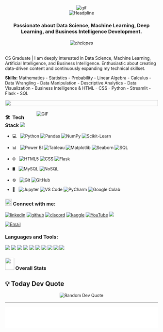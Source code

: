 <div align=center>
    <img alt="gif" align="center" src="git.gif" width=300 height=300/>
</div>
<!-- Title -->
<div align=center>
    <img src="https://readme-typing-svg.herokuapp.com?color=%236FDA44&size=32&center=true&vCenter=true&width=600&height=50&lines=Hi+there+I'm+Muhammad+Jawad+%F0%9F%91%8B;ML+and+DL+Learner;Passionate+Data+and+BI+Developer;Python+language+Enthusiast" alt="Headpline" />
</div>

<!-- sub-line -->
<h3 align="center">Passionate about Data Science, Machine Learning, Deep Learning, and Business Intelligence Development.</h3>

<!-- viewers counter -->
<h6 align="center"><img src="https://komarev.com/ghpvc/?username=mj-awad17&label=Profile%20views&color=0e75b6&style=flat" alt="chclopes"/><br></h6>

<!-- Profile -->
<!-- <p align="center">
  <a href="https://moatazelmesmary.vercel.app/" target="_blank">
    <img src="https://img.shields.io/badge/-🌐 Visit%20My%20Portfolio-0e75b6?style=for-the-badge&logo=google-chrome&logoColor=white" alt="Portfolio Badge">
  </a>
</p> -->

<!-- twitter/x.com -->
<!-- <p align="left">
  <a href="https://twitter.com/intent/follow?original_referer=https%3A%2F%2Fgithub.com%2FMoatazElmesmary&screen_name=MoatazElmesmary" target="_blank">
    <img src="https://img.shields.io/twitter/follow/MoatazElmesmary?color=1DA1F2&logo=twitter&style=for-the-badge" alt="Follow on Twitter">
  </a>
</p> -->

CS Graduate | I am deeply interested in Data Science, Machine Learning, Artificial Intelligence, and Business Intelligence. Enthusiastic about creating data-driven content and continuously expanding my technical skillset.

**Skills:**  Mathematics - Statistics - Probability - Linear Algebra - Calculus - Data Wrangling - Data Manipulation - Descriptive Analytics - Data Visualization - Business Intelligence & HTML - CSS - Python - Streamlit - Flask - SQL

<p align="center">
  <img src="https://i.imgur.com/dBaSKWF.gif" height="20" width="100%">
</p>
<img align="right" width="400" alt="GIF" src="https://blog.cloudlayer.io/content/images/2020/12/coding-freak.gif"/>

<h3> 🛠 &nbsp;Tech Stack <img src="https://media.giphy.com/media/j2pOGeGYKe2xCCKwfi/giphy.gif" width="40"></h3>

- 💻 &nbsp;
  ![Python](https://img.shields.io/badge/-Python-333333?style=flat&logo=python)
  ![Pandas](https://img.shields.io/badge/Pandas-150458?style=flat-square&logo=pandas&logoColor=white)
  ![NumPy](https://img.shields.io/badge/Numpy-013243?style=flat-square&logo=numpy&logoColor=white)
  ![Scikit-Learn](https://img.shields.io/badge/Scikit--Learn-F7931E?style=flat-square&logo=scikit-learn&logoColor=white)
  <!-- ![TensorFlow](https://img.shields.io/badge/TensorFlow-FF6F00?style=flat-square&logo=tensorflow&logoColor=white) -->
  <!-- ![OpenCV](https://img.shields.io/badge/-OpenCV-333333?style=flat&logo=OpenCV) -->


- 📊 &nbsp;
  ![Power BI](https://img.shields.io/badge/Power%20BI-F2C811?style=flat-square)
  ![Tableau](https://img.shields.io/badge/Tableau-E97627?style=flat-square)
  ![Matplotlib](https://img.shields.io/badge/Matplotlib-11557C?style=flat-square)
  ![Seaborn](https://img.shields.io/badge/Seaborn-008080?style=flat-square)
  ![SQL](https://img.shields.io/badge/SQL-4479A1?style=flat-square&logo=mysql&logoColor=white)
  <!-- ![SSIS](https://img.shields.io/badge/SSIS-4479A1?style=flat-square&logo=sql-server&logoColor=white) -->
  <!-- ![SSRS](https://img.shields.io/badge/SSRS-4479A1?style=flat-square&logo=sql-server&logoColor=white) -->
  <!-- ![SSAS](https://img.shields.io/badge/SSAS-4479A1?style=flat-square&logo=sql-server&logoColor=white) -->

- 🌐 &nbsp;
  ![HTML5](https://img.shields.io/badge/-HTML5-333333?style=flat&logo=HTML5)
  ![CSS](https://img.shields.io/badge/-CSS-333333?style=flat&logo=CSS3&logoColor=1572B6)
  ![Flask](https://img.shields.io/badge/-Flask-333333?style=flat&logo=flask)

- 🛢 &nbsp;
  ![MySQL](https://img.shields.io/badge/-MySQL-333333?style=flat&logo=mysql)
  ![NoSQL](https://img.shields.io/badge/-NoSQL-333333?style=flat&logo=nosql)

- ⚙️ &nbsp;
  ![Git](https://img.shields.io/badge/-Git-333333?style=flat&logo=git)
  ![GitHub](https://img.shields.io/badge/-GitHub-333333?style=flat&logo=github)

- 🔧 &nbsp;
  ![Jupyter](https://img.shields.io/badge/Jupyter-F37626?style=flat-square&logo=Jupyter&logoColor=white)
  ![VS Code](https://img.shields.io/badge/-VS%20Code-333333?style=flat&logo=visual-studio-code&logoColor=007ACC)
  ![PyCharm](https://img.shields.io/badge/-PyCharm-333333?style=flat&logo=pycharm&logoColor=007ACC)
  ![Google Colab](https://img.shields.io/badge/Google%20Colab-F9AB00?style=flat-square&logo=google-colab&logoColor=white)

<h3 align="left"><img src="https://media.giphy.com/media/5WJ6SOKeNKrSzblU4R/giphy.gif" width=22 height=22> Connect with me:</h3>

[<img src='https://cdn3.iconfinder.com/data/icons/capsocial-round/500/linkedin-64.png' alt='linkedin' height='40'>](https://www.linkedin.com/in/mjawad17/)
[<img src='https://cdn4.iconfinder.com/data/icons/social-media-logos-6/512/71-github-64.png' alt='github' height='40'>](https://github.com/mj-awad17)
[<img src='https://cdn3.iconfinder.com/data/icons/popular-services-brands-vol-2/512/discord-64.png' alt='discord' height='40'>](https://discord.com/users/mj_awad17)
[<img src='https://cdn4.iconfinder.com/data/icons/logos-and-brands/512/189_Kaggle_logo_logos-1024.png' alt='kaggle' height='40'>](https://www.kaggle.com/mjawad17)
[<img src='https://upload.wikimedia.org/wikipedia/commons/4/42/YouTube_icon_%282013-2017%29.png' alt='YouTube' height='40'>](https://www.youtube.com/@mj-awad17/videos)
<img src="https://github.com/TheDudeThatCode/TheDudeThatCode/blob/master/Assets/Handshake.gif" height="32px">
<!-- [<img src='https://cdn2.iconfinder.com/data/icons/social-media-2285/512/1_Facebook_colored_svg_copy-128.png' alt='facebook' height='40'>](https://www.facebook.com/MoatazElmesmary) -->
<!-- [<img src='https://cdn3.iconfinder.com/data/icons/2018-social-media-logotypes/1000/2018_social_media_popular_app_logo_twitter-64.png' alt='twitter' height='40'>](https://twitter.com/MoatazElmesmary) -->
<a href="mailto:jawadrana660@gmail.com"><img alt="Email" src="https://img.shields.io/badge/Email-Jawadrana660y@gmail.com-blue?style=flat-square&logo=gmail"></a><br>
<!-- <a href="https://www.instagram.com/moatazelmesmary/"><img alt="Instagram" src="https://img.shields.io/badge/Instagram-moatazelmesmary-blue?style=flat-square&logo=instagram"></a> -->


<h3 align="left">Languages and Tools:</h3>

<div>
  <img height=50 src="https://cdn.jsdelivr.net/gh/devicons/devicon/icons/python/python-original.svg"/>
  <!-- <img height=50 src="https://cdn.jsdelivr.net/gh/devicons/devicon/icons/r/r-original.svg"/> -->
  <img height=50 src="https://cdn.jsdelivr.net/gh/devicons/devicon/icons/html5/html5-original.svg"/>
  <img height=50 src="https://cdn.jsdelivr.net/gh/devicons/devicon/icons/css3/css3-original.svg"/>
  <img height=50 src="https://cdn.jsdelivr.net/gh/devicons/devicon/icons/git/git-plain.svg"/>
  <img height=50 src="https://cdn.jsdelivr.net/gh/devicons/devicon/icons/github/github-original.svg"/>
  <img height=50 src="https://cdn.jsdelivr.net/gh/devicons/devicon/icons/mysql/mysql-original.svg"/>
  <!-- <img height=50 src="https://cdn.jsdelivr.net/gh/devicons/devicon/icons/sqlite/sqlite-original.svg"/> -->
  <img height=50 src="https://cdn.jsdelivr.net/gh/devicons/devicon/icons/vscode/vscode-original.svg"/>
  <img height=50 src="https://cdn.jsdelivr.net/gh/devicons/devicon/icons/jupyter/jupyter-original.svg"/>
  <img height=50 src="https://cdn.jsdelivr.net/gh/devicons/devicon/icons/matlab/matlab-original.svg"/>
  <img height=50 src="https://cdn.jsdelivr.net/gh/devicons/devicon/icons/mongodb/mongodb-original.svg"/>
  <!-- <img height=50 src="https://cdn.jsdelivr.net/gh/devicons/devicon/icons/csharp/csharp-original.svg"/> -->

### <img src="https://media.giphy.com/media/IcnxGGAj0ubyB2r5M6/giphy.gif" width=30 height=40> Overall Stats

<!-- <table>
  <tr>
    <td>
      <a href="https://github.com/mj-awad17/github-readme-stats"> <img src="https://github.com/mj-awad17/github-readme-stats.png" alt="Moataz's GitHub Stats" /> </a>
    </td>
    <td>
      <a href="https://github.com/mj-awad17/github-readme-stats"> <img src="https://github.com/mj-awad17/github-readme-stats.png" alt="Top Languages" /> </a>
    </td>
  </tr>
  <tr>
    <td colspan=2 align="center">
        <img src="http://github-readme-streak-stats.herokuapp.com?user=mj-awad17&hide_border=true&background=f6f8fa&currStreakLabel=000000&date_format=j%20M%5B%20Y%5D" alt="Jawad's GitHub Readme Streak Stats" width="450px" height="200px" />
    </td>
  </tr>
</table> -->

## 💡 Today Dev Quote

<div align="center">
  <img src="https://quotes-github-readme.vercel.app/api?type=horizontal&theme=light" alt="Random Dev Quote" />
</div>

<hr>

<img align='center' height="70" alt="Thanks" width="100%" src="mj.svg">
